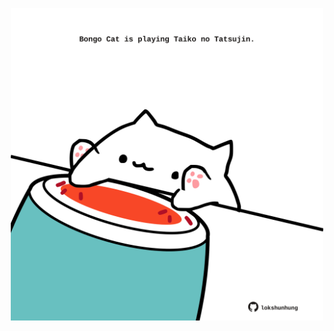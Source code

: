 <!-- built at 26/03/2025, 10:00:31 UTC -->
<p align="center">
  <img width="500" height="500" src="./ReadmeImage.svg">
</p>
